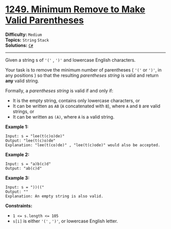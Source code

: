 # [1249. Minimum Remove to Make Valid Parentheses](https://leetcode.com/problems/minimum-remove-to-make-valid-parentheses/)

**Difficulty:** `Medium`  
**Topics:** `String` `Stack`  
**Solutions:** [`C#`](../../src/csharp/challenges/Problems/MinimumRemoveToMakeValidParentheses.cs)  

---

Given a string s of `'('` , `')'` and lowercase English characters.

Your task is to remove the minimum number of parentheses ( `'('` or `')'`, in any positions ) so that the resulting *parentheses string* is valid and return **any** valid string.

Formally, a *parentheses string* is valid if and only if:

* It is the empty string, contains only lowercase characters, or
* It can be written as `AB` (`A` concatenated with `B`), where `A` and `B` are valid strings, or
* It can be written as `(A)`, where `A` is a valid string.

**Example 1:**

```
Input: s = "lee(t(c)o)de)"
Output: "lee(t(c)o)de"
Explanation: "lee(t(co)de)" , "lee(t(c)ode)" would also be accepted.
```

**Example 2:**

```
Input: s = "a)b(c)d"
Output: "ab(c)d"
```

**Example 3:**

```
Input: s = "))(("
Output: ""
Explanation: An empty string is also valid.
```

**Constraints:**

* `1 <= s.length <= 105`
* `s[i]` is either `'('` , `')'`, or lowercase English letter.